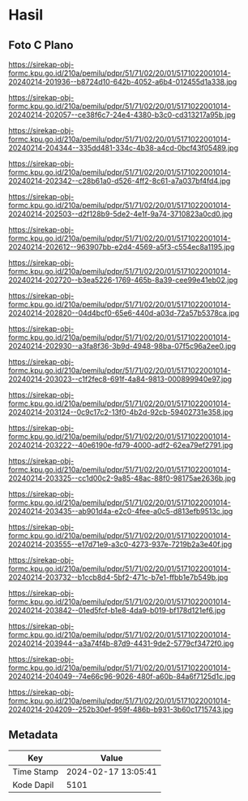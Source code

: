 # Hasil

## Foto C Plano

https://sirekap-obj-formc.kpu.go.id/210a/pemilu/pdpr/51/71/02/20/01/5171022001014-20240214-201936--b8724d10-642b-4052-a6b4-012455d1a338.jpg

https://sirekap-obj-formc.kpu.go.id/210a/pemilu/pdpr/51/71/02/20/01/5171022001014-20240214-202057--ce38f6c7-24e4-4380-b3c0-cd313217a95b.jpg

https://sirekap-obj-formc.kpu.go.id/210a/pemilu/pdpr/51/71/02/20/01/5171022001014-20240214-204344--335dd481-334c-4b38-a4cd-0bcf43f05489.jpg

https://sirekap-obj-formc.kpu.go.id/210a/pemilu/pdpr/51/71/02/20/01/5171022001014-20240214-202342--c28b61a0-d526-4ff2-8c61-a7a037bf4fd4.jpg

https://sirekap-obj-formc.kpu.go.id/210a/pemilu/pdpr/51/71/02/20/01/5171022001014-20240214-202503--d2f128b9-5de2-4e1f-9a74-3710823a0cd0.jpg

https://sirekap-obj-formc.kpu.go.id/210a/pemilu/pdpr/51/71/02/20/01/5171022001014-20240214-202612--963907bb-e2d4-4569-a5f3-c554ec8a1195.jpg

https://sirekap-obj-formc.kpu.go.id/210a/pemilu/pdpr/51/71/02/20/01/5171022001014-20240214-202720--b3ea5226-1769-465b-8a39-cee99e41eb02.jpg

https://sirekap-obj-formc.kpu.go.id/210a/pemilu/pdpr/51/71/02/20/01/5171022001014-20240214-202820--04d4bcf0-65e6-440d-a03d-72a57b5378ca.jpg

https://sirekap-obj-formc.kpu.go.id/210a/pemilu/pdpr/51/71/02/20/01/5171022001014-20240214-202930--a3fa8f36-3b9d-4948-98ba-07f5c96a2ee0.jpg

https://sirekap-obj-formc.kpu.go.id/210a/pemilu/pdpr/51/71/02/20/01/5171022001014-20240214-203023--c1f2fec8-691f-4a84-9813-000899940e97.jpg

https://sirekap-obj-formc.kpu.go.id/210a/pemilu/pdpr/51/71/02/20/01/5171022001014-20240214-203124--0c9c17c2-13f0-4b2d-92cb-59402731e358.jpg

https://sirekap-obj-formc.kpu.go.id/210a/pemilu/pdpr/51/71/02/20/01/5171022001014-20240214-203222--40e6190e-fd79-4000-adf2-62ea79ef2791.jpg

https://sirekap-obj-formc.kpu.go.id/210a/pemilu/pdpr/51/71/02/20/01/5171022001014-20240214-203325--cc1d00c2-9a85-48ac-88f0-98175ae2636b.jpg

https://sirekap-obj-formc.kpu.go.id/210a/pemilu/pdpr/51/71/02/20/01/5171022001014-20240214-203435--ab901d4a-e2c0-4fee-a0c5-d813efb9513c.jpg

https://sirekap-obj-formc.kpu.go.id/210a/pemilu/pdpr/51/71/02/20/01/5171022001014-20240214-203555--e17d71e9-a3c0-4273-937e-7219b2a3e40f.jpg

https://sirekap-obj-formc.kpu.go.id/210a/pemilu/pdpr/51/71/02/20/01/5171022001014-20240214-203732--b1ccb8d4-5bf2-471c-b7e1-ffbb1e7b549b.jpg

https://sirekap-obj-formc.kpu.go.id/210a/pemilu/pdpr/51/71/02/20/01/5171022001014-20240214-203842--01ed5fcf-b1e8-4da9-b019-bf178d121ef6.jpg

https://sirekap-obj-formc.kpu.go.id/210a/pemilu/pdpr/51/71/02/20/01/5171022001014-20240214-203944--a3a74f4b-87d9-4431-9de2-5779cf3472f0.jpg

https://sirekap-obj-formc.kpu.go.id/210a/pemilu/pdpr/51/71/02/20/01/5171022001014-20240214-204049--74e66c96-9026-480f-a60b-84a6f7125d1c.jpg

https://sirekap-obj-formc.kpu.go.id/210a/pemilu/pdpr/51/71/02/20/01/5171022001014-20240214-204209--252b30ef-959f-486b-b931-3b60c1715743.jpg


## Metadata

| Key        | Value               |
| ---------- | ------------------- |
| Time Stamp | 2024-02-17 13:05:41 |
| Kode Dapil | 5101                |



